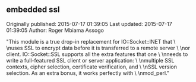 ## embedded ssl 
Originally published: 2015-07-17 01:39:05 
Last updated: 2015-07-17 01:39:05 
Author: Roger Mbiama Assogo 
 
"This module is a true drop-in replacement for IO::Socket::INET that \\\nuses SSL to encrypt data before it is transferred to a remote server \\\nor client. IO::Socket::SSL supports all the extra features that one \\\nneeds to write a full-featured SSL client or server application: \\\nmultiple SSL contexts, cipher selection, certificate verification, and \\\nSSL version selection. As an extra bonus, it works perfectly with \\\nmod_perl."